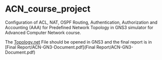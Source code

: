 # ACN_course_project
Configuration of ACL, NAT, OSPF Routing, Authentication, Authorization and Accounting (AAA) for Predefined Network Topology in GNS3 simulator for Advanced Computer Network course.

The [Topology.net](topology.net) File should be opened in GNS3 and the final report is in [Final Report/ACN-GN3-Document.pdf](Final Report/ACN-GN3-Document.pdf)
